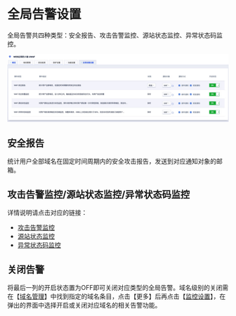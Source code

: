 # 全局告警设置

全局告警共四种类型：安全报告、攻击告警监控、源站状态监控、异常状态码监控。

![](/images/16195048886406.jpg)

## 安全报告

统计用户全部域名在固定时间周期内的安全攻击报告，发送到对应通知对象的邮箱。

## 攻击告警监控/源站状态监控/异常状态码监控

详情说明请点击对应的链接：
- [攻击告警监控](/uewaf/features/domain/Monitor_set?id=攻击告警监控)
- [源站状态监控](/uewaf/features/domain/Monitor_set?id=攻击告警监控)
- [异常状态码监控](/uewaf/features/domain/Monitor_set?id=异常状态码监控)


## 关闭告警
将最后一列的开启状态置为OFF即可关闭对应类型的全局告警。域名级别的关闭需在【[域名管理](/uewaf/features/domain/Domain_set)】中找到指定的域名条目，点击【更多】后再点击【[监控设置](/uewaf/features/domain/Monitor_set?id=监控设置)】，在弹出的界面中选择开启或关闭对应域名的相关告警功能。

